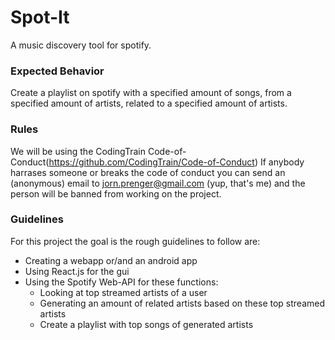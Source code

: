 # Spot-It
A music discovery tool for spotify.

### Expected Behavior
Create a playlist on spotify with a specified amount of songs, from a specified amount of artists, related to a specified amount of artists.

### Rules
We will be using the CodingTrain Code-of-Conduct(https://github.com/CodingTrain/Code-of-Conduct)
If anybody harrases someone or breaks the code of conduct you can send an (anonymous) email to jorn.prenger@gmail.com (yup, that's me) and the person will be banned from working on the project.

### Guidelines
For this project the goal is the rough guidelines to follow are:
* Creating a webapp or/and an android app
* Using React.js for the gui
* Using the Spotify Web-API for these functions:
  - Looking at top streamed artists of a user
  - Generating an amount of related artists based on these top streamed artists
  - Create a playlist with top songs of generated artists
  
